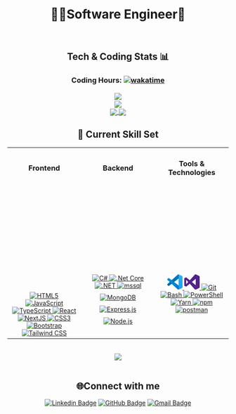 # <div align="center">👨‍💻Software Engineer🚀</div>

<br/>

## <div align="center">Tech & Coding Stats 📊</div>

<div align="center">
 <!-- ![](https://komarev.com/ghpvc/?username=TorresjDev&style=plastic&color=blueviolet) -->

### Coding Hours: [![wakatime](https://wakatime.com/badge/user/aa8a1d84-7093-434e-b5c0-0e1a0b8be2e4.svg?style=plastic&color=blueviolet)](https://wakatime.com/@aa8a1d84-7093-434e-b5c0-0e1a0b8be2e4)

  <img align="center" src="https://github-readme-streak-stats.herokuapp.com/?user=TorresjDev&theme=tokyonight&hide_border=true" />
  <br/>
  <img align="center" src="https://github-readme-stats.vercel.app/api?username=TorresjDev&show_icons=true&theme=tokyonight&count_private=true&hide_border=true&hide=contribs"/>
  <br/>
  <a href="https://github.com/anuraghazra/github-readme-stats">
    <img align="center" src="https://github-readme-stats.vercel.app/api/top-langs/?username=TorresjDev&&theme=tokyonight&layout=compact&hide_border=true" />
  </a>
   <!-- <br/> -->
  <img align="center" src="https://github-readme-stats.vercel.app/api/wakatime?username=@@Jtorres&layout=compact&theme=tokyonight&hide_border=true&hide=text,other,binary,tsconfig,markdown,xml,scss,git,git+config,json,YAML"/>
  <br/>

## 💼 Current Skill Set

<table align="center" style="justify-content: center">
 <tr>
  <th align="center"><h3>Frontend</h3></th>
  <th align="center"><h3>Backend</h3></th>
  <th align="center"><h3>Tools & Technologies</h3></th>
 </tr>
 <tr>

  <td valign="top" width="33%">
    <div align="center" style="padding-top: 6vh"> 
      <a href="https://en.wikipedia.org/wiki/HTML5" target="_blank" >
        <img src="https://profilinator.rishav.dev/skills-assets/html5-original-wordmark.svg" alt="HTML5" height="42" />
      </a>       
      <a href="https://www.javascript.com/" target="_blank">
        <img src="https://profilinator.rishav.dev/skills-assets/javascript-original.svg" alt="JavaScript" height="35" />
      </a>  
      <a href="https://www.typescriptlang.org/" target="_blank">
        <img src="https://profilinator.rishav.dev/skills-assets/typescript-original.svg" alt="TypeScript" height="35" />
      </a>  
      <a href="https://reactjs.org/" target="_blank">
        <img src="https://profilinator.rishav.dev/skills-assets/react-original-wordmark.svg" alt="React" height="35" /> 
      </a>  
      <a href="https://nextjs.org/" target="_blank">
        <img src="https://profilinator.rishav.dev/skills-assets/nextjs.png" alt="NextJS" height="35" />
      </a> 
      <a href="https://www.w3schools.com/css/" target="_blank">
       <img src="https://profilinator.rishav.dev/skills-assets/css3-original-wordmark.svg" alt="CSS3" height="42" />
      </a> 
      <a href="https://getbootstrap.com/docs/3.4/javascript/" target="_blank">
        <img src="https://profilinator.rishav.dev/skills-assets/bootstrap-plain.svg" alt="Bootstrap" height="35" />
      </a>  
      <a href="https://www.tailwindcss.com/" target="_blank">
        <img src="https://profilinator.rishav.dev/skills-assets/tailwindcss.svg" alt="Tailwind CSS" height="35" />
      </a>  
    </div>
      </td><td valign="top" width="33%">

  <div align="center" style="padding-top:5vh";>
    <a href="https://docs.microsoft.com/en-us/dotnet/csharp/" target="_blank">
      <img src="https://profilinator.rishav.dev/skills-assets/csharp-original.svg" alt="C#" height="40" />
    </a>  
    <a href="https://dotnet.microsoft.com/download" target="_blank">
      <img src="https://profilinator.rishav.dev/skills-assets/dotnetcore.png" alt=".Net Core" height="40" />
    </a>  
    <a href="https://dotnet.microsoft.com/download/dotnet-framework" target="_blank">
      <img src="https://profilinator.rishav.dev/skills-assets/dot-net-original-wordmark.svg" alt=".NET" height="40" />
    </a>  
    <a href="https://www.microsoft.com/en-us/sql-server" target="_blank" rel="noreferrer">
      <img src="https://www.svgrepo.com/show/303229/microsoft-sql-server-logo.svg" alt="mssql" height="40" />  
    </a>  
    <a href="https://www.mongodb.com/" target="_blank"><img style="margin: 10px" src="https://profilinator.rishav.dev/skills-assets/mongodb-original-wordmark.svg" alt="MongoDB" height="35" />
    </a>  
    <a href="https://expressjs.com/" target="_blank"><img style="margin: 10px, background-color: #fffafa" src="https://profilinator.rishav.dev/skills-assets/express-original-wordmark.svg" alt="Express.js" height="45" />
    </a>  
    <a href="https://nodejs.org/" target="_blank"><img style="margin: 10px" src="https://profilinator.rishav.dev/skills-assets/nodejs-original-wordmark.svg" alt="Node.js" height="45" />
    </a> 
  </div>

  </td><td valign="top" width="33%">

  <div align="center" style="padding-top:5vh";>
     <a href="https://code.visualstudio.com/" target="_blank">
        <img src="https://github.com/devicons/devicon/blob/master/icons/vscode/vscode-original.svg" alt="VSCode" height="35" />
     </a>
     <a href="https://visualstudio.microsoft.com/" target="_blank">
        <img src="https://github.com/devicons/devicon/blob/master/icons/visualstudio/visualstudio-plain.svg" alt="VisualStudio" height="35" />
     </a>  
     <a href="https://github.com/" target="_blank">
        <img src="https://profilinator.rishav.dev/skills-assets/git-scm-icon.svg" alt="Git" height="35" />
     </a>
     <a href="https://www.gnu.org/software/bash/" target="_blank">
        <img src="https://profilinator.rishav.dev/skills-assets/gnu_bash-icon.svg" alt="Bash" height="40" /> 
     </a>
     <a href="https://docs.microsoft.com/en-us/powershell/" target="_blank">
       <img src="https://profilinator.rishav.dev/skills-assets/powershell.png" alt="PowerShell" height="40" />
     </a>
      <a href="https://yarnpkg.com/" target="_blank">
        <img src="https://www.vectorlogo.zone/logos/yarnpkg/yarnpkg-icon.svg" alt="Yarn" height="35" />
     </a> 
     <a href="https://www.npmjs.com/" target="_blank">
      <img src="https://www.vectorlogo.zone/logos/npmjs/npmjs-icon.svg" alt="npm" height="35" />
     </a> 
     <a href="https://postman.com" target="_blank" rel="noreferrer">
       <img src="https://www.vectorlogo.zone/logos/getpostman/getpostman-icon.svg" alt="postman" height="35"/>
     </a>
  </div>

  </td>
 </tr>

</table>  
<br/>  
  <img align="center" src="https://github-profile-trophy.vercel.app/?username=TorresjDev&theme=tokyonight&no-frame=true" />
  <br/>
</div>  
<br/>

## <div align="center">🌐Connect with me</div>

<div align="center">
  
  [![Linkedin Badge](https://img.shields.io/badge/-@torresdev-0e76a8?style=social&logoColor=9cf&logo=linkedin&logoColor=white)](https://www.linkedin.com/in/torresjdev/)
  [![GitHub Badge](https://img.shields.io/badge/-@TorresjDev-0e76a8?style=social&logoColor=black&logo=github)](https://www.github.com/TorresjDev)
  [![Gmail Badge](https://img.shields.io/badge/-j.torres3.dev@gmail.com-c0392b?style=social&logoColor=c0392b&logo=gmail)](mailto:j.torres3.dev@gmail.com)
</div>  
<br/>
